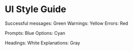 # UI Style Guide
Successful messages: Green
Warnings: Yellow
Errors: Red

Prompts: Blue
Options: Cyan

Headings: White
Explanations: Gray
